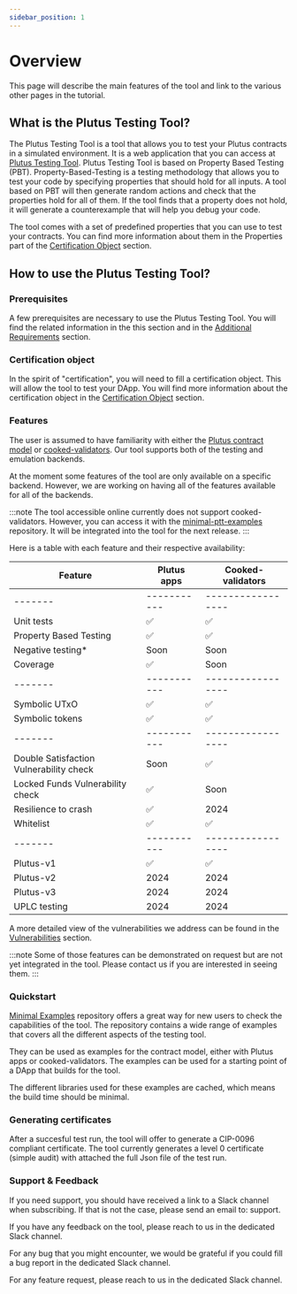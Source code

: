 ```yaml
---
sidebar_position: 1
---
```


# Overview

This page will describe the main features of the tool and link to the various other pages in the tutorial.

## What is the Plutus Testing Tool?

The Plutus Testing Tool is a tool that allows you to test your Plutus contracts in a simulated environment. It is a web application that you can access at [Plutus Testing Tool](https://dapps-certification-web.scdev.aws.iohkdev.io/).
Plutus Testing Tool is based on Property Based Testing (PBT). Property-Based-Testing is a testing methodology that allows you to test your code by specifying properties that should hold for all inputs. A tool based on PBT will then generate random actions and check that the properties hold for all of them. If the tool finds that a property does not hold, it will generate a counterexample that will help you debug your code.

The tool comes with a set of predefined properties that you can use to test your contracts. You can find more information about them in the Properties part of the [Certification Object](/docs/backend/certification-object.md) section.

## How to use the Plutus Testing Tool?

### Prerequisites

A few prerequisites are necessary to use the Plutus Testing Tool. You will find the related information in the this section and in the [Additional Requirements](/docs/backend/additional-requirements.md) section.

### Certification object

In the spirit of "certification", you will need to fill a certification object. This will allow the tool to test your DApp. You will find more information about the certification object in the [Certification Object](/docs/backend/certification-object.md) section.

### Features

The user is assumed to have familiarity with either the [Plutus contract model](https://plutus-apps.readthedocs.io/en/latest/plutus/tutorials/contract-models.html) or [cooked-validators](https://github.com/tweag/cooked-validators). Our tool supports both of the testing and emulation backends.

At the moment some features of the tool are only available on a specific backend. However, we are working on having all of the features available for all of the backends. 

:::note
The tool accessible online currently does not support cooked-validators. However, you can access it with the [minimal-ptt-examples](https://github.com/Ali-Hill/minimal-ptt-examples/) repository. It will be integrated into the tool for the next release.
:::

Here is a table with each feature and their respective availability:

| Feature | Plutus apps | Cooked-validators |
| ------- | ----------- | ----------------- |
| ------- | ----------- | ----------------- |
| Unit tests | ✅ | ✅ |
| Property Based Testing | ✅ | ✅ |
| Negative testing* | Soon | Soon |
| Coverage | ✅ | Soon |
| ------- | ----------- | ----------------- |
| Symbolic UTxO | ✅ | ✅ |
| Symbolic tokens | ✅ | ✅ |
| ------- | ----------- | ----------------- |
| Double Satisfaction Vulnerability check | Soon | ✅ |
| Locked Funds Vulnerability check | ✅ | Soon |
| Resilience to crash | ✅ | 2024 |
| Whitelist | ✅ | ✅ |
| ------- | ----------- | ----------------- |
| Plutus-v1 | ✅ | ✅ |
| Plutus-v2 | 2024 | 2024 |
| Plutus-v3 | 2024 | 2024 |
| UPLC testing | 2024 | 2024 |

A more detailed view of the vulnerabilities we address can be found in the [Vulnerabilities](/docs/backend/list-vulnerabilities.md) section.

:::note
Some of those features can be demonstrated on request but are not yet integrated in the tool. Please contact us if you are interested in seeing them.
:::

### Quickstart

[Minimal Examples](/docs/backend/minimal-examples.md) repository offers a great way for new users to check the capabilities of the tool. The repository contains a wide range of examples that covers all the different aspects of the testing tool.

They can be used as examples for the contract model, either with Plutus apps or cooked-validators. The examples can be used for a starting point of a DApp that builds for the tool.

The different libraries used for these examples are cached, which means the build time should be minimal.

### Generating certificates

After a succesful test run, the tool will offer to generate a CIP-0096 compliant certificate. The tool currently generates a level 0 certificate (simple audit) with attached the full Json file of the test run. 
### Support & Feedback

If you need support, you should have received a link to a Slack channel when subscribing. If that is not the case, please send an email to: support.

If you have any feedback on the tool, please reach to us in the dedicated Slack channel.

For any bug that you might encounter, we would be grateful if you could fill a bug report in the dedicated Slack channel.

For any feature request, please reach to us in the dedicated Slack channel.